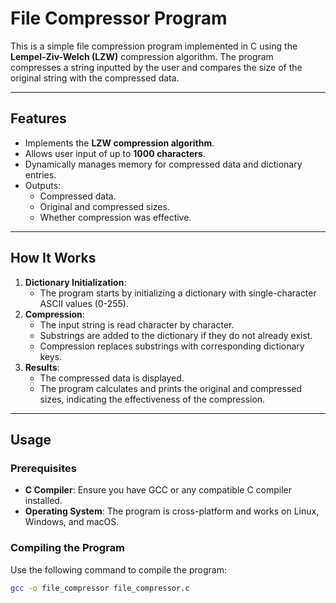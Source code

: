 # File Compressor Program

This is a simple file compression program implemented in C using the **Lempel-Ziv-Welch (LZW)** compression algorithm. The program compresses a string inputted by the user and compares the size of the original string with the compressed data.

---

## Features

- Implements the **LZW compression algorithm**.
- Allows user input of up to **1000 characters**.
- Dynamically manages memory for compressed data and dictionary entries.
- Outputs:
  - Compressed data.
  - Original and compressed sizes.
  - Whether compression was effective.

---

## How It Works

1. **Dictionary Initialization**:
   - The program starts by initializing a dictionary with single-character ASCII values (0-255).
2. **Compression**:
   - The input string is read character by character.
   - Substrings are added to the dictionary if they do not already exist.
   - Compression replaces substrings with corresponding dictionary keys.
3. **Results**:
   - The compressed data is displayed.
   - The program calculates and prints the original and compressed sizes, indicating the effectiveness of the compression.

---

## Usage

### Prerequisites

- **C Compiler**: Ensure you have GCC or any compatible C compiler installed.
- **Operating System**: The program is cross-platform and works on Linux, Windows, and macOS.

### Compiling the Program

Use the following command to compile the program:

```bash
gcc -o file_compressor file_compressor.c
